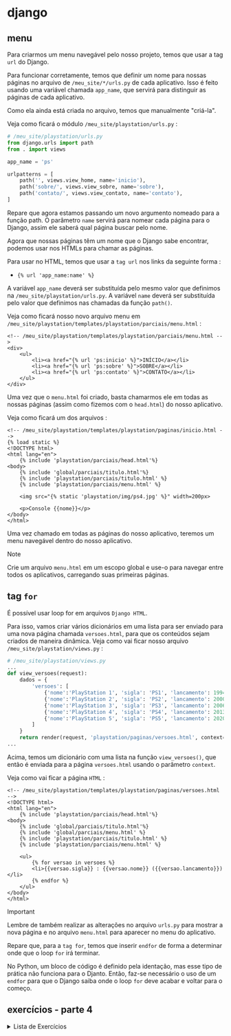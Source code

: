 # django

## menu

Para criarmos um menu navegável pelo nosso projeto, temos que usar a tag `url` do Django.

Para funcionar corretamente, temos que definir um nome para nossas páginas no arquivo de `/meu_site/*/urls.py` de cada aplicativo. Isso é feito usando uma variável chamada `app_name`, que servirá para distinguir as páginas de cada aplicativo.

Como ela ainda está criada no arquivo, temos que manualmente "criá-la".

Veja como ficará o módulo `/meu_site/playstation/urls.py` :

```python
# /meu_site/playstation/urls.py
from django.urls import path
from . import views

app_name = 'ps'

urlpatterns = [
    path('', views.view_home, name='inicio'),
    path('sobre/', views.view_sobre, name='sobre'),
    path('contato/', views.view_contato, name='contato'),
]
```

Repare que agora estamos passando um novo argumento nomeado para a função path. O parâmetro `name` servirá para nomear cada página para o Django, assim ele saberá qual página buscar pelo nome.

Agora que nossas páginas têm um nome que o Django sabe encontrar, podemos usar nos HTMLs para chamar as páginas.

Para usar no HTML, temos que usar a `tag url` nos links da seguinte forma :
- `{% url 'app_name:name' %}`

A variável `app_name` deverá ser substituída pelo mesmo valor que definimos na `/meu_site/playstation/urls.py`. A variável `name` deverá ser substituída pelo valor que definimos nas chamadas da função `path()`.

Veja como ficará nosso novo arquivo menu em `/meu_site/playstation/templates/playstation/parciais/menu.html` :

```htmldjango
<!-- /meu_site/playstation/templates/playstation/parciais/menu.html -->
<div>
    <ul>
        <li><a href="{% url 'ps:inicio' %}">INÍCIO</a></li>
        <li><a href="{% url 'ps:sobre' %}">SOBRE</a></li>
        <li><a href="{% url 'ps:contato' %}">CONTATO</a></li>
    </ul>
</div>
```

Uma vez que o `menu.html` foi criado, basta chamarmos ele em todas as nossas páginas (assim como fizemos com o `head.html`) do nosso aplicativo.

Veja como ficará um dos arquivos :

```htmldjango
<!-- /meu_site/playstation/templates/playstation/paginas/inicio.html -->
{% load static %}
<!DOCTYPE html>
<html lang="en">
    {% include 'playstation/parciais/head.html'%}
<body>
    {% include 'global/parciais/titulo.html'%}
    {% include 'playstation/parciais/titulo.html' %}
    {% include 'playstation/parciais/menu.html' %}

    <img src="{% static 'playstation/img/ps4.jpg' %}" width=200px>

    <p>Console {{nome}}</p>
</body>
</html>
```

Uma vez chamado em todas as páginas do nosso aplicativo, teremos um menu navegável dentro do nosso aplicativo.

> [!NOTE]
> Crie um arquivo `menu.html` em um escopo global e use-o para navegar entre todos os aplicativos, carregando suas primeiras páginas.

## tag `for`

É possível usar loop for em arquivos `Django HTML`.

Para isso, vamos criar vários dicionários em uma lista para ser enviado para uma nova página chamada `versoes.html`, para que os conteúdos sejam criados de maneira dinâmica. Veja como vai ficar nosso arquivo `/meu_site/playstation/views.py` :

```python
# /meu_site/playstation/views.py
...
def view_versoes(request):
    dados = {
        'versoes': [
            {'nome':'PlayStation 1', 'sigla': 'PS1', 'lancamento': 1994},
            {'nome':'PlayStation 2', 'sigla': 'PS2', 'lancamento': 2000},
            {'nome':'PlayStation 3', 'sigla': 'PS3', 'lancamento': 2006},
            {'nome':'PlayStation 4', 'sigla': 'PS4', 'lancamento': 2013},
            {'nome':'PlayStation 5', 'sigla': 'PS5', 'lancamento': 2020}
        ]
    }
    return render(request, 'playstation/paginas/versoes.html', context=dados)
...
```

Acima, temos um dicionário com uma lista na função `view_versoes()`, que então é enviada para a página `versoes.html` usando o parâmetro `context`.

Veja como vai ficar a página `HTML` :

```htmldjango
<!-- /meu_site/playstation/templates/playstation/paginas/versoes.html -->
<!DOCTYPE html>
<html lang="en">
    {% include 'playstation/parciais/head.html'%}
<body>
    {% include 'global/parciais/titulo.html'%}
    {% include 'global/parciais/menu.html' %}
    {% include 'playstation/parciais/titulo.html' %}
    {% include 'playstation/parciais/menu.html' %}

    <ul>
        {% for versao in versoes %}
        <li>{{versao.sigla}} : {{versao.nome}} ({{versao.lancamento}})</li>
        {% endfor %}
    </ul>
</body>
</html>
```

> [!IMPORTANT]
> Lembre de também realizar as alterações no arquivo `urls.py` para mostrar a nova página e no arquivo `menu.html` para aparecer no menu do aplicativo.

Repare que, para a `tag for`, temos que inserir `endfor` de forma a determinar onde que o loop `for` irá terminar.

No Python, um bloco de código é definido pela identação, mas esse tipo de prática não funciona para o Djanto. Então, faz-se necessário o uso de um `endfor` para que o Django saiba onde o loop `for` deve acabar e voltar para o começo.

## exercícios - parte 4

<details>
<summary>Lista de Exercícios</summary>

1. Você foi chamado para desenvolver um projeto em Django. Ele será composto de 4 aplicativos:
    - Site sobre a Uber;
    - Site sobre o Orçamento;
    - Site de Mata Mosca;
    - Site da Calculadora;
1. Cada um dos sites será um aplicativo individual em um único projeto Django.
1. Aplique tudo o que foi ensinado sobre Django até o momento para a adaptações das páginas web;
1. Realize as adaptações necessárias para cada aplicativo:
    1. Por exemplo: a calculadora é composta de apenas um arquivo `HTML`, o separe em arquivos `HTML`, `CSS` e `JS`;

</details>
